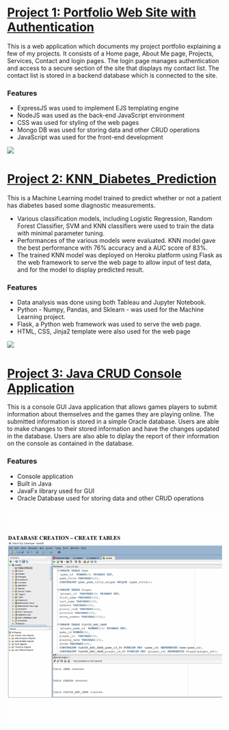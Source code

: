 # [Project 1: Portfolio Web Site with Authentication](https://github.com/PrinceDuru/Express_Portfolio_Site_Authentication)
This is a web application which documents my project portfolio explaining a few of my projects. 
It consists of a Home page, About Me page, Projects, Services, Contact and login pages.
The login page manages authentication and access to a secure section of the site that displays my contact list.
The contact list is stored in a backend database which is connected to the site.
### Features
- ExpressJS was used to implement EJS templating engine
- NodeJS was used as the back-end JavaScript environment
- CSS was used for styling of the web pages
- Mongo DB was used for storing data and other CRUD operations
- JavaScript was used for the front-end development

![](/images/portfolio_site_demo.gif)

# [Project 2: KNN_Diabetes_Prediction](https://github.com/PrinceDuru/KNN_Diabetes_Prediction)
This is a Machine Learning model trained to predict whether or not a patient has diabetes based some diagnostic measurements.
* Various classification models, including Logistic Regression, Random Forest Classifier, SVM and KNN classifiers were used to train the data with minimal parameter tuning.
* Performances of the various models were evaluated. KNN model gave the best performance with 76% accuracy and a AUC score of 83%.
* The trained KNN model was deployed on Heroku platform using Flask as the web framework to serve the web page to allow input of test data, and for the model to display predicted result.
### Features
* Data analysis was done using both Tableau and Jupyter Notebook.
* Python - Numpy, Pandas, and Sklearn - was used for the Machine Learning project.
* Flask, a Python web framework was used to serve the web page.
* HTML, CSS, Jinja2 template were also used for the web page

![](/images/diabetes_prediction_Demo.gif)


# [Project 3: Java CRUD Console Application](https://github.com/PrinceDuru/JavaCRUDApp)
This is a console GUI Java application that allows games players to submit information about themselves and the games they are playing online. 
The submitted information is stored in a simple Oracle database. Users are able to make changes to their stored information and have the changes updated in the database. Users are also able to diplay the report of their information on the console as contained in the database.
### Features
- Console application
- Built in Java
- JavaFx library used for GUI
- Oracle Database used for storing data and other CRUD operations

![](/images/Java_app_Demo.gif)
